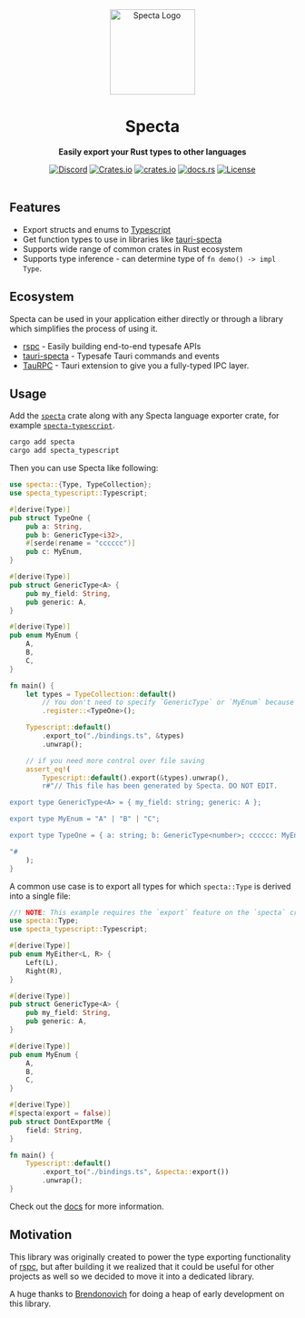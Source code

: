 <div align="center">
    <img height="150" src=".github/logo.png" alt="Specta Logo"></img>
    <h1>Specta</h1>
    <p><b>Easily export your Rust types to other languages</b></p>
    <a href="https://discord.com/invite/5M6fpszrry"><img src="https://img.shields.io/discord/1011665225809924136?style=flat-square" alt="Discord"></a>
    <a href="https://crates.io/crates/specta"><img src="https://img.shields.io/crates/d/specta?style=flat-square" alt="Crates.io"></a>
    <a href="https://crates.io/crates/specta"><img src="https://img.shields.io/crates/v/specta.svg?style=flat-square"
    alt="crates.io" /></a>
    <a href="https://docs.rs/specta"><img src="https://img.shields.io/badge/docs-latest-blue.svg?style=flat-square" alt="docs.rs" /></a>
    <a href="/LICENSE.md"><img src="https://img.shields.io/crates/l/specta?style=flat-square" alt="License"></a>
</div>

<br>

## Features

 - Export structs and enums to [Typescript](https://www.typescriptlang.org)
 - Get function types to use in libraries like [tauri-specta](https://github.com/oscartbeaumont/tauri-specta)
 - Supports wide range of common crates in Rust ecosystem
 - Supports type inference - can determine type of `fn demo() -> impl Type`.

## Ecosystem

Specta can be used in your application either directly or through a library which simplifies the process of using it.

 - [rspc](https://github.com/oscartbeaumont/rspc) - Easily building end-to-end typesafe APIs
 - [tauri-specta](https://github.com/oscartbeaumont/tauri-specta) - Typesafe Tauri commands and events
 - [TauRPC](https://github.com/MatsDK/TauRPC) - Tauri extension to give you a fully-typed IPC layer.

## Usage

Add the [`specta`](https://docs.rs/specta) crate along with any Specta language exporter crate, for example [`specta-typescript`](https://docs.rs/specta-typescript).

```bash
cargo add specta
cargo add specta_typescript
```

Then you can use Specta like following:

```rust
use specta::{Type, TypeCollection};
use specta_typescript::Typescript;

#[derive(Type)]
pub struct TypeOne {
    pub a: String,
    pub b: GenericType<i32>,
    #[serde(rename = "cccccc")]
    pub c: MyEnum,
}

#[derive(Type)]
pub struct GenericType<A> {
    pub my_field: String,
    pub generic: A,
}

#[derive(Type)]
pub enum MyEnum {
    A,
    B,
    C,
}

fn main() {
    let types = TypeCollection::default()
        // You don't need to specify `GenericType` or `MyEnum` because they are referenced by `TypeOne`
        .register::<TypeOne>();

    Typescript::default()
        .export_to("./bindings.ts", &types)
        .unwrap();

    // if you need more control over file saving
    assert_eq!(
        Typescript::default().export(&types).unwrap(),
        r#"// This file has been generated by Specta. DO NOT EDIT.

export type GenericType<A> = { my_field: string; generic: A };

export type MyEnum = "A" | "B" | "C";

export type TypeOne = { a: string; b: GenericType<number>; cccccc: MyEnum };

"#
    );
}

```

A common use case is to export all types for which `specta::Type` is derived into a single file:

```rust
//! NOTE: This example requires the `export` feature on the `specta` crate
use specta::Type;
use specta_typescript::Typescript;

#[derive(Type)]
pub enum MyEither<L, R> {
    Left(L),
    Right(R),
}

#[derive(Type)]
pub struct GenericType<A> {
    pub my_field: String,
    pub generic: A,
}

#[derive(Type)]
pub enum MyEnum {
    A,
    B,
    C,
}

#[derive(Type)]
#[specta(export = false)]
pub struct DontExportMe {
    field: String,
}

fn main() {
    Typescript::default()
        .export_to("./bindings.ts", &specta::export())
        .unwrap();
}
```

Check out the [docs](https://docs.rs/specta) for more information.

## Motivation

This library was originally created to power the type exporting functionality of [rspc](https://rspc.dev),
but after building it we realized that it could be useful for other projects as well so we decided to move it into a dedicated library.

A huge thanks to [Brendonovich](https://github.com/brendonovich) for doing a heap of early development on this library.
